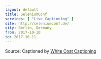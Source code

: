 ```yaml
---
layout: default
title: SeleniumConf
services: [ "Live Captioning" ]
site: http://seleniumconf.de/
city: Berlin, Germany
from: 2017-10-10
to: 2017-10-11
---
```


Source: Captioned by [White Coat Captioning](http://www.whitecoatcaptioning.com/)
